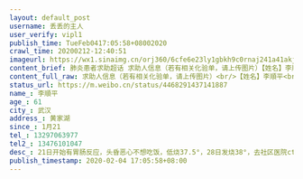 ```yaml
---
layout: default_post
username: 丢丢的主人
user_verify: vipl1
publish_time: TueFeb0417:05:58+08002020
crawl_time: 20200212-12:40:51
imageurl: https://wx1.sinaimg.cn/orj360/6cfe6e23ly1gbkh9c0rnaj241a41akjp.jpg,https://wx2.sinaimg.cn/orj360/6cfe6e23ly1gbkh9otjatj24mo668kju.jpg,https://wx3.sinaimg.cn/orj360/6cfe6e23ly1gbkhacl4xjj24mo6681l8.jpg,https://wx2.sinaimg.cn/orj360/6cfe6e23ly1gbkhakjzmlj24mo668qvg.jpg,https://wx2.sinaimg.cn/orj360/6cfe6e23ly1gbkhalvutuj20qo0zktbn.jpg,https://wx1.sinaimg.cn/orj360/6cfe6e23ly1gbkham9eu7j20qo0zk77o.jpg
content_brief: 肺炎患者求助超话 求助人信息（若有相关化验单，请上传图片）【姓名】李順平【年龄】61【所在城市】武汉【所在小区、社区】黄家湖【患病时间】1月21【联系方式】13297063977【其他紧急联系人】13476101047【病情描述】21日开始有胃肠反应，头昏恶心不想吃饭，低烧37.5°，28日发烧38°，去社 ...全文
content_full_raw: 求助人信息（若有相关化验单，请上传图片）<br/>【姓名】李順平<br/>【年龄】61<br/>【所在城市】武汉<br/>【所在小区、社区】黄家湖<br/>【患病时间】1月21<br/>【联系方式】13297063977<br/>【其他紧急联系人】13476101047<br/>【病情描述】21日开始有胃肠反应，头昏恶心不想吃饭，低烧37.5°，28日发烧38°，去社区医院ct疑似新病毒肺炎，医生说需要转诊住院，连夜去对口医院不收治，到处找没有床位，因为想确诊有床位1.31去人民医院排队八个多小时做核酸检测，2.1结果成阴性，2.2在社区复查ct变严重了。父亲胃部全切，手术中感染肝炎，现在肝硬化，长期贫血，没有免疫力，急需住院治疗，已经没有时间再等确诊了，求求救救他<spanclass="url-icon"><imgalt=[泪]src="//h5.sinaimg.cn/m/emoticon/icon/default/d_lei-1b4b02f8b1.png"style="width:1em;height:1em;"/></span>🙏<adata-url="http://t.cn/R4o3Qwf"href="http://weibo.com/p/100101B2094757D06BA2FE419C"data-hide=""><spanclass='url-icon'><imgstyle='width:1rem;height:1rem'src='https://h5.sinaimg.cn/upload/2015/09/25/3/timeline_card_small_location_default.png'></span><spanclass="surl-text">武汉·湖北中医药大学</span></a>
status_url: https://m.weibo.cn/status/4468291437141887
name_: 李順平
age_: 61
city_: 武汉
address_: 黄家湖
since_: 1月21
tel_: 13297063977
tel2_: 13476101047
desc_: 21日开始有胃肠反应，头昏恶心不想吃饭，低烧37.5°，28日发烧38°，去社区医院ct疑似新病毒肺炎，医生说需要转诊住院，连夜去对口医院不收治，到处找没有床位，因为想确诊有床位1.31去人民医院排队八个多小时做核酸检测，2.1结果成阴性，2.2在社区复查ct变严重了。父亲胃部全切，手术中感染肝炎，现在肝硬化，长期贫血，没有免疫力，急需住院治疗，已经没有时间再等确诊了，求求救救他<spanclass="url-icon"><imgalt=[泪]src="//h5.sinaimg.cn/m/emoticon/icon/default/d_lei-1b4b02f8b1.png"style="width1em;height1em;"/></span>🙏<adata-url="http//t.cn/R4o3Qwf"href="http//weibo.com/p/100101B2094757D06BA2FE419C"data-hide=""><spanclass='url-icon'><imgstyle='width1rem;height1rem'src='https//h5.sinaimg.cn/upload/2015/09/25/3/timeline_card_small_location_default.png'></span><spanclass="surl-text">武汉·湖北中医药大学</span></a>
publish_timestamp: 2020-02-04 17:05:58+08:00
---
```

